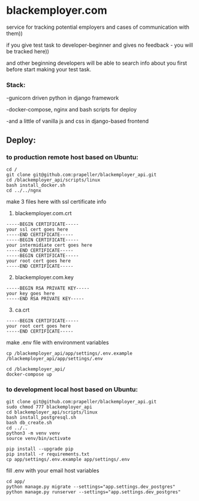 # blackemployer.com
service for tracking potential employers and cases of communication with them))

if you give test task to developer-beginner and gives no feedback - you will be tracked here))

and other beginning developers will be able to search info about you first before start making your test task.

### Stack:

-gunicorn driven python in django framework

-docker-compose, nginx and bash scripts for deploy

-and a little of vanilla js and css in django-based frontend

## Deploy:

### to production remote host based on Ubuntu:
```
cd /
git clone git@github.com:prapeller/blackemployer_api.git
cd /blackemployer_api/scripts/linux
bash install_docker.sh
cd ../../ngnx
```
make 3 files here with ssl certificate info
1) blackemployer.com.crt
```
-----BEGIN CERTIFICATE-----
your ssl cert goes here 
-----END CERTIFICATE-----
-----BEGIN CERTIFICATE-----
your intermidiate cert goes here
-----END CERTIFICATE-----
-----BEGIN CERTIFICATE-----
your root cert goes here
-----END CERTIFICATE-----
```
2) blackemployer.com.key
```
-----BEGIN RSA PRIVATE KEY-----
your key goes here
-----END RSA PRIVATE KEY-----

```
3) ca.crt
```
-----BEGIN CERTIFICATE-----
your root cert goes here
-----END CERTIFICATE-----
```
make .env file with environment variables
```
cp /blackemployer_api/app/settings/.env.example /blackemployer_api/app/settings/.env

cd /blackemployer_api/
docker-compose up
```

### to development local host based on Ubuntu:

```
git clone git@github.com:prapeller/blackemployer_api.git
sudo chmod 777 blackemployer_api
cd blackemployer_api/scripts/linux
bash install_postgresql.sh
bash db_create.sh
cd ../..
python3 -m venv venv
source venv/bin/activate

pip install --upgrade pip
pip install -r requirements.txt
cp app/settings/.env.example app/settings/.env
```
fill .env with your email host variables
```
cd app/
python manage.py migrate --settings="app.settings.dev_postgres"
python manage.py runserver --settings="app.settings.dev_postgres"
```
